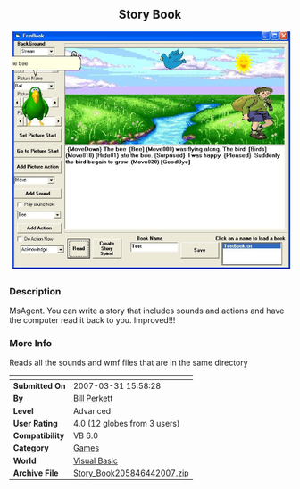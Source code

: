 ﻿<div align="center">

## Story Book

<img src="PIC20059142054408876.JPG">
</div>

### Description

MsAgent. You can write a story that includes sounds and actions and have the computer read it back to you. Improved!!!
 
### More Info
 
Reads all the sounds and wmf files that are in the same directory


<span>             |<span>
---                |---
**Submitted On**   |2007-03-31 15:58:28
**By**             |[Bill Perkett](https://github.com/Planet-Source-Code/PSCIndex/blob/master/ByAuthor/bill-perkett.md)
**Level**          |Advanced
**User Rating**    |4.0 (12 globes from 3 users)
**Compatibility**  |VB 6\.0
**Category**       |[Games](https://github.com/Planet-Source-Code/PSCIndex/blob/master/ByCategory/games__1-38.md)
**World**          |[Visual Basic](https://github.com/Planet-Source-Code/PSCIndex/blob/master/ByWorld/visual-basic.md)
**Archive File**   |[Story\_Book205846442007\.zip](https://github.com/Planet-Source-Code/bill-perkett-story-book__1-62569/archive/master.zip)








